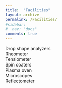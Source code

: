 ```yaml
---
title:  "Facilities"
layout: archive
permalink: /Facilities/
#sidebar:
#  nav: "docs"
comments: true
---
```


Drop shape analyzers<br>
Rheometer<br>
Tensiometer<br>
Spin coaters<br>
Plasma oven<br>
Microscopes<br>
Reflectometer
